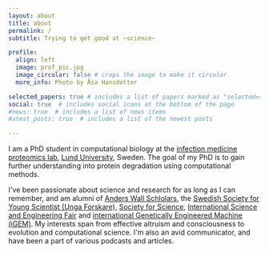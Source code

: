 ```yaml
---
layout: about
title: about
permalink: /
subtitle: Trying to get good at ~science~

profile:
  align: left
  image: prof_pic.jpg
  image_circular: false # crops the image to make it circular
  more_info: Photo by Åsa Hansdotter

selected_papers: true # includes a list of papers marked as "selected={true}"
social: true  # includes social icons at the bottom of the page
#news: true  # includes a list of news items
#atest_posts: true  # includes a list of the newest posts

---
```


I am a PhD student in computational biology at the [infection medicine proteomics lab](https://portal.research.lu.se/en/organisations/infection-medicine-proteomics), [Lund University](https://www.lunduniversity.lu.se/), Sweden. The goal of my PhD is to gain further understanding into protein degradation using computational methods.

I've been passionate about science and research for as long as I can remember, and am alumni of [Anders Wall Schlolars](https://www.wallstiftelsen.se/), the [Swedish Society for Young Scientist (Unga Forskare)](https://ungaforskare.se/), [Society for Science](https://www.societyforscience.org/), [International Science and Engineering Fair](https://en.wikipedia.org/wiki/International_Science_and_Engineering_Fair) and [international Genetically Engineered Machine (iGEM)](https://igem.org/). My interests span from effective altruism and consciousness to evolution and computational science. I'm also an avid communicator, and have been a part of various podcasts and articles.
